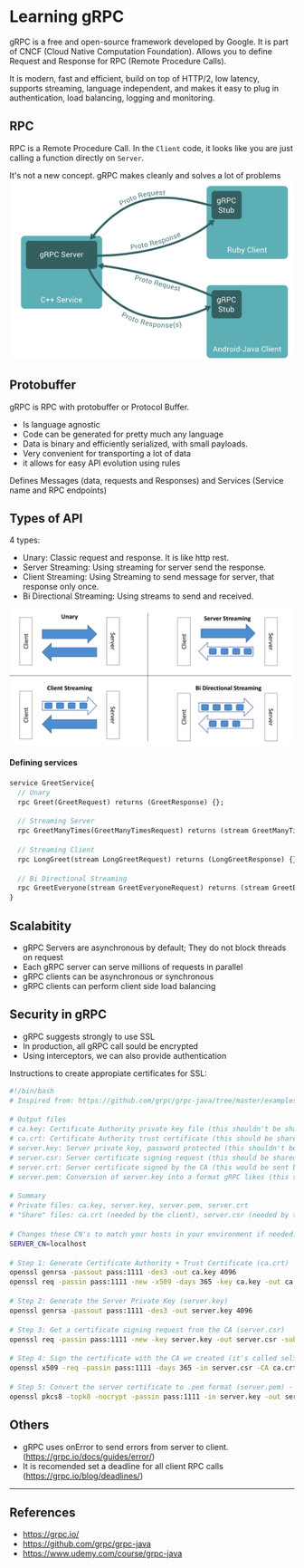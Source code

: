 # Learning gRPC
gRPC is a free and open-source framework developed by Google. It is part of CNCF (Cloud Native Computation Foundation). Allows you to define Request and Response for RPC (Remote Procedure Calls).

It is modern, fast and efficient, build on top of HTTP/2, low latency, supports streaming, language independent, and makes it easy to plug in authentication, load balancing, logging and monitoring.

## RPC
RPC is a Remote Procedure Call. In the `Client` code, it looks like you are just calling a function directly on `Server`. 

It's not a new concept. gRPC makes cleanly and solves a lot of problems
![Diagram](images/grpc-diagram.png)

## Protobuffer
gRPC is RPC with protobuffer or Protocol Buffer. 
- Is language agnostic
- Code can be generated for pretty much any language
- Data is binary and efficiently serialized, with small payloads.
- Very convenient for transporting a lot of data
- it allows for easy API evolution using rules

Defines Messages (data, requests and Responses) and Services (Service name and RPC endpoints)

## Types of API
4 types:
- Unary: Classic request and response. It is like http rest.
- Server Streaming: Using streaming for server send the response.
- Client Streaming: Using Streaming to send message for server, that response only once.
- Bi Directional Streaming: Using streams to send and received. 

![image](images/type-api.png)

#### Defining services
```proto
service GreetService{ 
  // Unary
  rpc Greet(GreetRequest) returns (GreetResponse) {};

  // Streaming Server
  rpc GreetManyTimes(GreetManyTimesRequest) returns (stream GreetManyTimesResponse) {};

  // Streaming Client
  rpc LongGreet(stream LongGreetRequest) returns (LongGreetResponse) {};

  // Bi Directional Streaming
  rpc GreetEveryone(stream GreetEveryoneRequest) returns (stream GreetEveryoneResponse) {};
}
```

## Scalabitity
- gRPC Servers are asynchronous by default; They do not block threads on request
- Each gRPC server can serve millions of requests in parallel
- gRPC clients can be asynchronous or synchronous
- gRPC clients can perform client side load balancing

## Security in gRPC
- gRPC suggests strongly to use SSL
- In production, all gRPC call sould be encrypted
- Using interceptors, we can also provide authentication

Instructions to create appropiate certificates for SSL:
```sh
#!/bin/bash
# Inspired from: https://github.com/grpc/grpc-java/tree/master/examples#generating-self-signed-certificates-for-use-with-grpc

# Output files
# ca.key: Certificate Authority private key file (this shouldn't be shared in real-life)
# ca.crt: Certificate Authority trust certificate (this should be shared with users in real-life)
# server.key: Server private key, password protected (this shouldn't be shared)
# server.csr: Server certificate signing request (this should be shared with the CA owner)
# server.crt: Server certificate signed by the CA (this would be sent back by the CA owner) - keep on server
# server.pem: Conversion of server.key into a format gRPC likes (this shouldn't be shared)

# Summary 
# Private files: ca.key, server.key, server.pem, server.crt
# "Share" files: ca.crt (needed by the client), server.csr (needed by the CA)

# Changes these CN's to match your hosts in your environment if needed.
SERVER_CN=localhost

# Step 1: Generate Certificate Authority + Trust Certificate (ca.crt)
openssl genrsa -passout pass:1111 -des3 -out ca.key 4096
openssl req -passin pass:1111 -new -x509 -days 365 -key ca.key -out ca.crt -subj "/CN=${SERVER_CN}"

# Step 2: Generate the Server Private Key (server.key)
openssl genrsa -passout pass:1111 -des3 -out server.key 4096

# Step 3: Get a certificate signing request from the CA (server.csr)
openssl req -passin pass:1111 -new -key server.key -out server.csr -subj "/CN=${SERVER_CN}"

# Step 4: Sign the certificate with the CA we created (it's called self signing) - server.crt
openssl x509 -req -passin pass:1111 -days 365 -in server.csr -CA ca.crt -CAkey ca.key -set_serial 01 -out server.crt 

# Step 5: Convert the server certificate to .pem format (server.pem) - usable by gRPC
openssl pkcs8 -topk8 -nocrypt -passin pass:1111 -in server.key -out server.pem
```

## Others
- gRPC uses onError to send errors from server to client. (https://grpc.io/docs/guides/error/)
- It is recomended set a deadline for all client RPC calls (https://grpc.io/blog/deadlines/)

---
## References

- https://grpc.io/
- https://github.com/grpc/grpc-java
- https://www.udemy.com/course/grpc-java